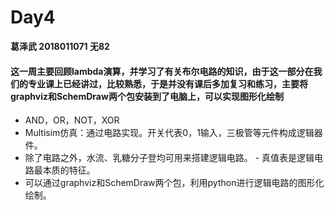 # Day4

**葛泽武 2018011071 无82**

#### 这一周主要回顾lambda演算，并学习了有关布尔电路的知识，由于这一部分在我们的专业课上已经讲过，比较熟悉，于是并没有课后多加复习和练习，主要将graphviz和SchemDraw两个包安装到了电脑上，可以实现图形化绘制

* AND，OR，NOT，XOR    
* Multisim仿真：通过电路实现。开关代表0，1输入，三极管等元件构成逻辑器件。    
*  除了电路之外，水流、乳糖分子登均可用来搭建逻辑电路。    - 真值表是逻辑电路最本质的特征。    
* 可以通过graphviz和SchemDraw两个包，利用python进行逻辑电路的图形化绘制。